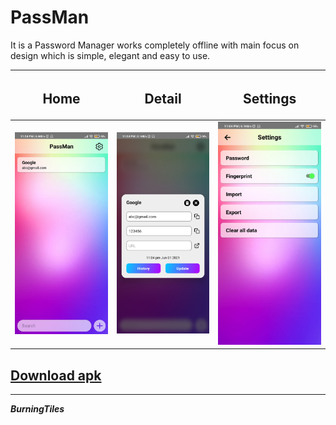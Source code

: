 # PassMan
It is a Password Manager works completely offline with main focus on design which is simple, elegant and easy to use.

| <h2>Home</h2> | <h2>Detail</h2> | <h2>Settings</h2> |
| ------------- | ------------- | ------------- |
| <img src="home.jpg" width="300" /> | <img src="detail.jpg" width="300" />  | <img src="settings.jpg" width="300" /> |

<a href="https://github.com/BurningTiles/PassMan/releases/tag/2.0"><h2>Download apk</h2></a>

---
***BurningTiles***
